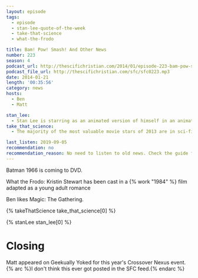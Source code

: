 ```yaml
---
layout: episode
tags:
  - episode
  - stan-lee-quote-of-the-week
  - take-that-science
  - what-the-frodo

title: Bam! Pow! Smash! And Other News
number: 223
season: 4
podcast_url: http://thescifichristian.com/2014/01/episode-223-bam-pow-smash-and-other-news/
podcast_file_url: http://thescifichristian.com/sfc/sfc0223.mp3
date: 2014-01-21
length: '00:35:56'
category: news
hosts:
  - Ben
  - Matt

stan_lee:
  - Stan Lee is starring as an animated version of himself in an animated movie
take_that_science:
  - The majority of the most valuable movie stars of 2013 are in sci-fi movies

last_listen: 2019-09-05
recommendation: no
recommendation_reason: No need to listen to old news. Check the guide for what's interesting in hindsight.
---
```

Batman 1966 is coming to DVD.

What the Frodo: Kristin Stewart has been cast in a {% work "1984" %} film adapted as a young adult romance

Ben likes Magic: The Gathering.

{% takeThatScience take_that_science[0] %}

{% stanLee stan_lee[0] %}



# Closing
Matt appeared on Geekually Yoked for this year's Crossover Nexus event. {% arc %}I don't think this ever got posted in the SFC feed.{% endarc %}